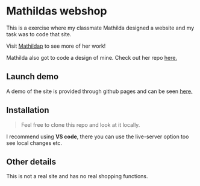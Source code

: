# Mathildas webshop

This is a exercise where my classmate Mathilda designed a website and my task was to code that site.

Visit [Mathildap](https://github.com/Mathildap) to see more of her work!

Mathilda also got to code a design of mine. Check out her repo [here.](https://github.com/Mathildap/GEBLOD/)

## Launch demo

A demo of the site is provided through github pages and can be seen [here.](https://kimmiich.github.io/Mathildas-webshop/)

## Installation

> Feel free to clone this repo and look at it locally.

I recommend using **VS code**, there you can use the live-server option too see local changes etc.

## Other details

This is not a real site and has no real shopping functions.
